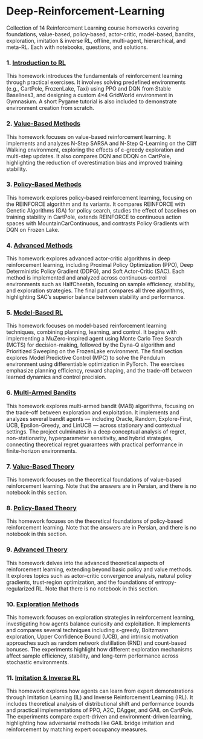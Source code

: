 # Deep-Reinforcement-Learning
Collection of 14 Reinforcement Learning course homeworks covering foundations, value-based, policy-based, actor-critic, model-based, bandits, exploration, imitation &amp; inverse RL, offline, multi-agent, hierarchical, and meta-RL. Each with notebooks, questions, and solutions.


### 1. [Introduction to RL](01_Introduction_to_RL/)

This homework introduces the fundamentals of reinforcement learning through practical exercises. It involves solving predefined environments (e.g., CartPole, FrozenLake, Taxi) using PPO and DQN from Stable Baselines3, and designing a custom 4×4 GridWorld environment in Gymnasium. A short Pygame tutorial is also included to demonstrate environment creation from scratch.

### 2. [Value-Based Methods](02_Value_Based_Methods/)
This homework focuses on value-based reinforcement learning. It implements and analyzes N-Step SARSA and N-Step Q-Learning on the Cliff Walking environment, exploring the effects of ε-greedy exploration and multi-step updates. It also compares DQN and DDQN on CartPole, highlighting the reduction of overestimation bias and improved training stability.

### 3. [Policy-Based Methods](03_Policy_Based_Methods/)
This homework explores policy-based reinforcement learning, focusing on the REINFORCE algorithm and its variants. It compares REINFORCE with Genetic Algorithms (GA) for policy search, studies the effect of baselines on training stability in CartPole, extends REINFORCE to continuous action spaces with MountainCarContinuous, and contrasts Policy Gradients with DQN on Frozen Lake.

### 4. [Advanced Methods](04_Advanced_Methods/)
This homework explores advanced actor-critic algorithms in deep reinforcement learning, including Proximal Policy Optimization (PPO), Deep Deterministic Policy Gradient (DDPG), and Soft Actor-Critic (SAC). Each method is implemented and analyzed across continuous-control environments such as HalfCheetah, focusing on sample efficiency, stability, and exploration strategies. The final part compares all three algorithms, highlighting SAC’s superior balance between stability and performance.

### 5. [Model-Based RL](05_Model_Based_RL/)
This homework focuses on model-based reinforcement learning techniques, combining planning, learning, and control. It begins with implementing a MuZero-inspired agent using Monte Carlo Tree Search (MCTS) for decision-making, followed by the Dyna-Q algorithm and Prioritized Sweeping on the FrozenLake environment. The final section explores Model Predictive Control (MPC) to solve the Pendulum environment using differentiable optimization in PyTorch. The exercises emphasize planning efficiency, reward shaping, and the trade-off between learned dynamics and control precision.

### 6. [Multi-Armed Bandits](06_Multi_Armed_Bandits/)
This homework explores multi-armed bandit (MAB) algorithms, focusing on the trade-off between exploration and exploitation. It implements and analyzes several bandit agents — including Oracle, Random, Explore-First, UCB, Epsilon-Greedy, and LinUCB — across stationary and contextual settings. The project culminates in a deep conceptual analysis of regret, non-stationarity, hyperparameter sensitivity, and hybrid strategies, connecting theoretical regret guarantees with practical performance in finite-horizon environments.

### 7. [Value-Based Theory](07_Value_Based_Theory/)
This homework focuses on the theoretical foundations of value-based reinforcement learning. Note that the answers are in Persian, and there is no notebook in this section.

### 8. [Policy-Based Theory](08_Policy_Based_Theory/)
This homework focuses on the theoretical foundations of policy-based reinforcement learning. Note that the answers are in Persian, and there is no notebook in this section.

### 9. [Advanced Theory](09_Advanced_Theory/)
This homework delves into the advanced theoretical aspects of reinforcement learning, extending beyond basic policy and value methods. It explores topics such as actor–critic convergence analysis, natural policy gradients, trust-region optimization, and the foundations of entropy-regularized RL. Note that there is no notebook in this section.

### 10. [Exploration Methods](10_Exploration_Methods/)
This homework focuses on exploration strategies in reinforcement learning, investigating how agents balance curiosity and exploitation. It implements and compares several techniques including ε-greedy, Boltzmann exploration, Upper Confidence Bound (UCB), and intrinsic motivation approaches such as random network distillation (RND) and count-based bonuses. The experiments highlight how different exploration mechanisms affect sample efficiency, stability, and long-term performance across stochastic environments.

### 11. [Imitation & Inverse RL](11_Imitation_and_Inverse_RL/)
This homework explores how agents can learn from expert demonstrations through Imitation Learning (IL) and Inverse Reinforcement Learning (IRL). It includes theoretical analysis of distributional shift and performance bounds and practical implementations of PPO, A2C, DAgger, and GAIL on CartPole. The experiments compare expert-driven and environment-driven learning, highlighting how adversarial methods like GAIL bridge imitation and reinforcement by matching expert occupancy measures.